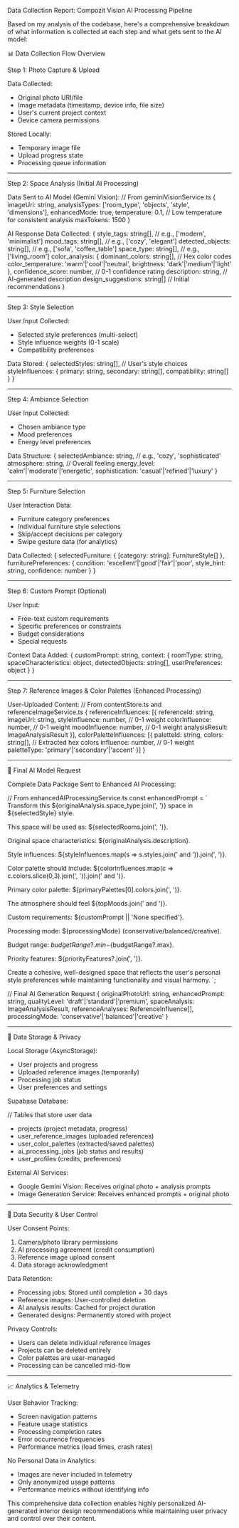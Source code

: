 Data Collection Report: Compozit Vision AI Processing Pipeline

  Based on my analysis of the codebase, here's a comprehensive breakdown of what information is
  collected at each step and what gets sent to the AI model:

  📊 Data Collection Flow Overview

  Step 1: Photo Capture & Upload

  Data Collected:
  - Original photo URI/file
  - Image metadata (timestamp, device info, file size)
  - User's current project context
  - Device camera permissions

  Stored Locally:
  - Temporary image file
  - Upload progress state
  - Processing queue information

  ---
  Step 2: Space Analysis (Initial AI Processing)

  Data Sent to AI Model (Gemini Vision):
  // From geminiVisionService.ts
  {
    imageUri: string,
    analysisTypes: ['room_type', 'objects', 'style', 'dimensions'],
    enhancedMode: true,
    temperature: 0.1, // Low temperature for consistent analysis
    maxTokens: 1500
  }

  AI Response Data Collected:
  {
    style_tags: string[],           // e.g., ['modern', 'minimalist']
    mood_tags: string[],            // e.g., ['cozy', 'elegant']
    detected_objects: string[],     // e.g., ['sofa', 'coffee_table']
    space_type: string[],           // e.g., ['living_room']
    color_analysis: {
      dominant_colors: string[],    // Hex color codes
      color_temperature: 'warm'|'cool'|'neutral',
      brightness: 'dark'|'medium'|'light'
    },
    confidence_score: number,       // 0-1 confidence rating
    description: string,            // AI-generated description
    design_suggestions: string[]   // Initial recommendations
  }

  ---
  Step 3: Style Selection

  User Input Collected:
  - Selected style preferences (multi-select)
  - Style influence weights (0-1 scale)
  - Compatibility preferences

  Data Stored:
  {
    selectedStyles: string[],       // User's style choices
    styleInfluences: {
      primary: string,
      secondary: string[],
      compatibility: string[]
    }
  }

  ---
  Step 4: Ambiance Selection

  User Input Collected:
  - Chosen ambiance type
  - Mood preferences
  - Energy level preferences

  Data Structure:
  {
    selectedAmbiance: string,       // e.g., 'cozy', 'sophisticated'
    atmosphere: string,             // Overall feeling
    energy_level: 'calm'|'moderate'|'energetic',
    sophistication: 'casual'|'refined'|'luxury'
  }

  ---
  Step 5: Furniture Selection

  User Interaction Data:
  - Furniture category preferences
  - Individual furniture style selections
  - Skip/accept decisions per category
  - Swipe gesture data (for analytics)

  Data Collected:
  {
    selectedFurniture: {
      [category: string]: FurnitureStyle[]
    },
    furniturePreferences: {
      condition: 'excellent'|'good'|'fair'|'poor',
      style_hint: string,
      confidence: number
    }
  }

  ---
  Step 6: Custom Prompt (Optional)

  User Input:
  - Free-text custom requirements
  - Specific preferences or constraints
  - Budget considerations
  - Special requests

  Context Data Added:
  {
    customPrompt: string,
    context: {
      roomType: string,
      spaceCharacteristics: object,
      detectedObjects: string[],
      userPreferences: object
    }
  }

  ---
  Step 7: Reference Images & Color Palettes (Enhanced Processing)

  User-Uploaded Content:
  // From contentStore.ts and referenceImageService.ts
  {
    referenceInfluences: [{
      referenceId: string,
      imageUrl: string,
      styleInfluence: number,      // 0-1 weight
      colorInfluence: number,      // 0-1 weight
      moodInfluence: number,       // 0-1 weight
      analysisResult: ImageAnalysisResult
    }],
    colorPaletteInfluences: [{
      paletteId: string,
      colors: string[],            // Extracted hex colors
      influence: number,           // 0-1 weight
      paletteType: 'primary'|'secondary'|'accent'
    }]
  }

  ---
  🤖 Final AI Model Request

  Complete Data Package Sent to Enhanced AI Processing:

  // From enhancedAIProcessingService.ts
  const enhancedPrompt = `
  Transform this ${originalAnalysis.space_type.join(', ')} space in ${selectedStyle} style.

  This space will be used as: ${selectedRooms.join(', ')}.

  Original space characteristics: ${originalAnalysis.description}.

  Style influences: ${styleInfluences.map(s => s.styles.join(' and ')).join(', ')}.

  Color palette should include: ${colorInfluences.map(c => c.colors.slice(0,3).join(',
  ')).join(' and ')}.

  Primary color palette: ${primaryPalettes[0].colors.join(', ')}.

  The atmosphere should feel ${topMoods.join(' and ')}.

  Custom requirements: ${customPrompt || 'None specified'}.

  Processing mode: ${processingMode} (conservative/balanced/creative).

  Budget range: ${budgetRange?.min}-${budgetRange?.max}.

  Priority features: ${priorityFeatures?.join(', ')}.

  Create a cohesive, well-designed space that reflects the user's personal style preferences
  while maintaining functionality and visual harmony.
  `;

  // Final AI Generation Request
  {
    originalPhotoUrl: string,
    enhancedPrompt: string,
    qualityLevel: 'draft'|'standard'|'premium',
    spaceAnalysis: ImageAnalysisResult,
    referenceAnalyses: ReferenceInfluence[],
    processingMode: 'conservative'|'balanced'|'creative'
  }

  ---
  💾 Data Storage & Privacy

  Local Storage (AsyncStorage):

  - User projects and progress
  - Uploaded reference images (temporarily)
  - Processing job status
  - User preferences and settings

  Supabase Database:

  // Tables that store user data
  - projects (project metadata, progress)
  - user_reference_images (uploaded references)
  - user_color_palettes (extracted/saved palettes)
  - ai_processing_jobs (job status and results)
  - user_profiles (credits, preferences)

  External AI Services:

  - Google Gemini Vision: Receives original photo + analysis prompts
  - Image Generation Service: Receives enhanced prompts + original photo

  ---
  🔐 Data Security & User Control

  User Consent Points:

  1. Camera/photo library permissions
  2. AI processing agreement (credit consumption)
  3. Reference image upload consent
  4. Data storage acknowledgment

  Data Retention:

  - Processing jobs: Stored until completion + 30 days
  - Reference images: User-controlled deletion
  - AI analysis results: Cached for project duration
  - Generated designs: Permanently stored with project

  Privacy Controls:

  - Users can delete individual reference images
  - Projects can be deleted entirely
  - Color palettes are user-managed
  - Processing can be cancelled mid-flow

  ---
  📈 Analytics & Telemetry

  User Behavior Tracking:
  - Screen navigation patterns
  - Feature usage statistics
  - Processing completion rates
  - Error occurrence frequencies
  - Performance metrics (load times, crash rates)

  No Personal Data in Analytics:
  - Images are never included in telemetry
  - Only anonymized usage patterns
  - Performance metrics without identifying info

  This comprehensive data collection enables highly personalized AI-generated interior design
  recommendations while maintaining user privacy and control over their content.
